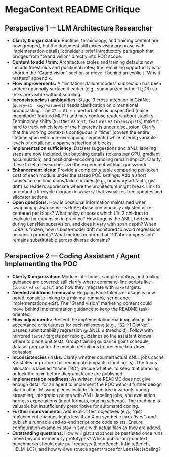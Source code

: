 # MegaContext README Critique

## Perspective 1 — LLM Architecture Researcher

- **Clarity & organization:** Runtime, terminology, and training content are now grouped, but the document still mixes visionary prose with implementation details; consider a brief introductory paragraph that bridges from “Grand vision” directly into POC scope.
- **Content to add / trim:** Architecture tables and training defaults now include thresholds and positional notes; the remaining opportunity is to shorten the “Grand vision” section or move it behind an explicit “Why it matters” appendix.
- **Flow improvements:** A “limitations/failure modes” subsection has been added; optionally surface it earlier (e.g., summarized in the TL;DR) so risks are visible without scrolling.
- **Inconsistencies / ambiguities:** Stage-3 cross-attention in GistNet (`query=E1, key/value=G1`) needs clarification on dimensional broadcasting. The `G2 = G1 + ε` perturbation is unspecified (noise magnitude? learned MLP?) and may confuse readers about stability. Terminology shifts (`GistNet` vs `Gist`, `features` vs `tokens/gists`) make it hard to track which level of the hierarchy is under discussion. Clarify that the working context is contiguous in “time” (covers the entire lifetime span with non-overlapping segments) while offering variable levels of detail, not a sparse selection of blocks.
- **Implementation sufficiency:** Dataset suggestions and ΔNLL labeling steps are now included, but batching details (tokens per GPU, gradient accumulation) and positional-encoding handling remain implicit. Clarify these to let a researcher size the experiment without guesswork.
- **Enhancement ideas:** Provide a complexity table comparing per-token cost of each module under the stated POC settings. Add a short subsection on limitations/failure modes (e.g., boundary artifacts, gist drift) so readers appreciate where the architecture might break. Link to or embed a lifecycle diagram in `assets/` that visualizes tree updates and allocator actions.
- **Open questions:** How is positional information maintained when swapping gists/tokens—is RoPE phase continuously adjusted or re-centered per block? What policy chooses which L1/L2 children to evaluate for expansion in practice? How large is the ΔNLL horizon `H` during LensNet supervision, and does it vary with span depth? When LoRA is frozen, how is base-model drift monitored to avoid regressions on vanilla prompts? What metrics confirm that “1024× compression” remains substitutable across diverse domains?

## Perspective 2 — Coding Assistant / Agent Implementing the POC

- **Clarity & organization:** Module interfaces, sample configs, and tooling guidance are covered; still clarify where command-line scripts live (`tools/` vs `scripts/`) and how they integrate with `make` targets.
- **Needed additions / removals:** Hugging Face tokenizer usage is now noted; consider linking to a minimal runnable script once implementations exist. The “Grand vision” marketing content could move behind implementation guidance to keep the README task-oriented.
- **Flow adjustments:** Present the implementation roadmap alongside acceptance criteria/tests for each milestone (e.g., “32→1 GistNet” passes substitutability regression @ ΔNLL ≤ threshold). Follow with mirrored `tests/` targets per repo guidelines so the assistant knows where to place unit tests. Group training guidance (joint schedule, dataset prep) after the module definitions to preserve top-down cohesion.
- **Inconsistencies / risks:** Clarify whether counterfactual ΔNLL jobs cache KV states or perform full recompute (impacts cloud costs). The focus allocator is labeled “name TBD”; decide whether to keep that phrasing or lock the term before diagrams/code are published.
- **Implementation readiness:** As written, the README does not give enough detail for an agent to implement the POC without further design clarification. Missing pieces include lifetime tree invariants during streaming, integration points with ΔNLL labeling jobs, and evaluation harness expectations (input formats, logging schema). The roadmap is valuable but insufficiently prescriptive for automated coding.
- **Further improvements:** Add explicit test objectives (e.g., “gist replacement changes logits less than X on synthetic narratives”) and publish a runnable end-to-end script once code exists. Ensure configuration examples stay in sync with actual files as they are added.
- **Outstanding questions:** How will gist snapshots be persisted once runs move beyond in-memory prototypes? Which public long-context benchmarks should gate pull requests (LongBench, InfiniteBench, HELM-LC?), and how will we source agent traces for LensNet labeling?
